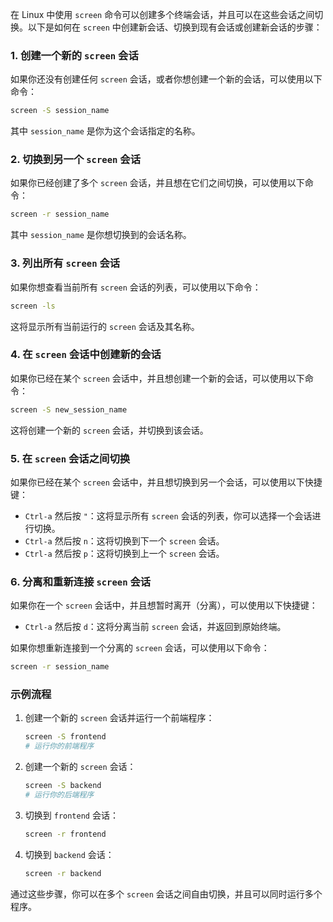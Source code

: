 在 Linux 中使用 `screen` 命令可以创建多个终端会话，并且可以在这些会话之间切换。以下是如何在 `screen` 中创建新会话、切换到现有会话或创建新会话的步骤：

### 1. 创建一个新的 `screen` 会话

如果你还没有创建任何 `screen` 会话，或者你想创建一个新的会话，可以使用以下命令：

```bash
screen -S session_name
```

其中 `session_name` 是你为这个会话指定的名称。

### 2. 切换到另一个 `screen` 会话

如果你已经创建了多个 `screen` 会话，并且想在它们之间切换，可以使用以下命令：

```bash
screen -r session_name
```

其中 `session_name` 是你想切换到的会话名称。

### 3. 列出所有 `screen` 会话

如果你想查看当前所有 `screen` 会话的列表，可以使用以下命令：

```bash
screen -ls
```

这将显示所有当前运行的 `screen` 会话及其名称。

### 4. 在 `screen` 会话中创建新的会话

如果你已经在某个 `screen` 会话中，并且想创建一个新的会话，可以使用以下命令：

```bash
screen -S new_session_name
```

这将创建一个新的 `screen` 会话，并切换到该会话。

### 5. 在 `screen` 会话之间切换

如果你已经在某个 `screen` 会话中，并且想切换到另一个会话，可以使用以下快捷键：

- `Ctrl-a` 然后按 `"`：这将显示所有 `screen` 会话的列表，你可以选择一个会话进行切换。
- `Ctrl-a` 然后按 `n`：这将切换到下一个 `screen` 会话。
- `Ctrl-a` 然后按 `p`：这将切换到上一个 `screen` 会话。

### 6. 分离和重新连接 `screen` 会话

如果你在一个 `screen` 会话中，并且想暂时离开（分离），可以使用以下快捷键：

- `Ctrl-a` 然后按 `d`：这将分离当前 `screen` 会话，并返回到原始终端。

如果你想重新连接到一个分离的 `screen` 会话，可以使用以下命令：

```bash
screen -r session_name
```

### 示例流程

1. 创建一个新的 `screen` 会话并运行一个前端程序：

    ```bash
    screen -S frontend
    # 运行你的前端程序
    ```

2. 创建一个新的 `screen` 会话：

    ```bash
    screen -S backend
    # 运行你的后端程序
    ```

3. 切换到 `frontend` 会话：

    ```bash
    screen -r frontend
    ```

4. 切换到 `backend` 会话：

    ```bash
    screen -r backend
    ```

通过这些步骤，你可以在多个 `screen` 会话之间自由切换，并且可以同时运行多个程序。